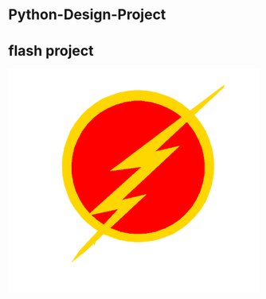 # Python-Design-Project
<h1>flash project</h1>

<img src="https://github.com/Gianpierre927/Python-Design-Project/blob/master/flash%20project.PNG">
